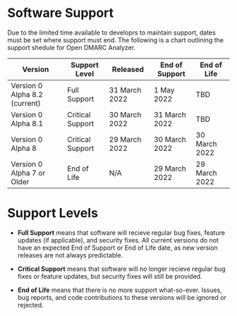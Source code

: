 # Software Support

Due to the limited time available to developrs to maintain support, dates must be set where support must end. The following is a chart outlining the support shedule for Open DMARC Analyzer.

| Version                       | Support Level    | Released       | End of Support | End of Life   |
| ----------------------------- | ---------------- | -------------- | -------------- | ------------- |
| Version 0 Alpha 8.2 (current) | Full Support     | 31 March 2022  | 1 May 2022     | TBD           |
| Version 0 Alpha 8.1           | Critical Support | 30 March 2022  | 31 March 2022  | TBD           |
| Version 0 Alpha 8             | Critical Support | 29 March 2022  | 30 March 2022  | 30 March 2022 |
| Version 0 Alpha 7 or Older    | End of Life      | N/A            | 29 March 2022  | 29 March 2022 |

# Support Levels

- **Full Support** means that software will recieve regular bug fixes, feature updates (if applicable), and security fixes. All current versions do not have an expected End of Support or End of Life date, as new version releases are not always predictable.

- **Critical Support** means that software will no longer recieve regular bug fixes or feature updates, but security fixes will still be provided.

- **End of Life** means that there is no more support what-so-ever. Issues, bug reports, and code contributions to these versions will be ignored or rejected.
